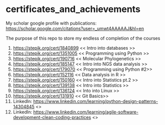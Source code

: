 # certificates_and_achievements
My scholar google profile with publications: https://scholar.google.com/citations?user=_umwt4AAAAAJ&hl=en

The purpose of this repo to store my endless of completion of the courses
1) https://stepik.org/cert/1840899 << Intro into databases >>
2) https://stepik.org/cert/1351005 << Programming using Python >>
3) https://stepik.org/cert/190716 << Molecular Phylogenetics >>
4) https://stepik.org/cert/185147 << Intro into NGS data analysis >>
5) https://stepik.org/cert/179070 << Programming using Python #2>>
6) https://stepik.org/cert/152116 << Data analysis in R >>
7) https://stepik.org/cert/150160 << Intro into Statistics pt.2 >>
8) https://stepik.org/cert/139138 << Intro into Statistics >>
9) https://stepik.org/cert/136124 << Into into Linux >>
10) https://stepik.org/cert/131910 << Git Basics>>
11) LinkedIn: https://www.linkedin.com/learning/python-design-patterns-14304845 <<Python Design Patterns>>
12) LinkedIn: https://www.linkedin.com/learning/agile-software-development-clean-coding-practices <<Agile software development: Clean coding practices>>
